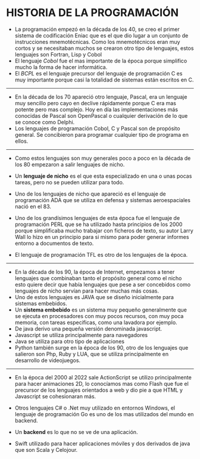 # HISTORIA DE LA PROGRAMACIÓN

- La programación empezó en la década de los 40, se creo el primer sistema de codificación Eniac que es el que dio lugar a un conjunto de instrucciones mnemotécnicas.
Como los mnemotécnicos eran muy cortos y se necesitaban muchos se crearon otro tipo de lenguajes, estos lenguajes son Fortran, Lisp y Cobol
- El lenguaje *Cobol* fue el mas importante de la época porque simplifico mucho la forma de hacer informática.
- El *BCPL* es el lenguaje precursor del lenguaje de programación C
es muy importante porque casi la totalidad de sistemas están escritos en C.
---
- En la década de los 70 apareció otro lenguaje, Pascal, era un lenguaje muy sencillo pero cayo en declive rápidamente porque C era mas potente pero mas complejo. Hoy en día las implementaciones más conocidas de Pascal son OpenPascal o cualquier derivación de lo que se conoce como Delphi.
- Los lenguajes de programación Cobol, C y Pascal son de propósito general. Se concibieron para programar cualquier tipo de programa en ellos. 
---
- Como estos lenguajes son muy generales poco a poco en la década de los 80 empezaron a salir lenguajes de nicho.
- Un **lenguaje de nicho** es el que esta especializado en una o unas pocas tareas, pero no se pueden utilizar para todo.
- Uno de los lenguajes de nicho que apareció es el lenguaje de programación ADA que se utiliza en defensa y sistemas aeroespaciales nació en el 83.
- Uno de los grandísimos lenguajes de esta época fue el lenguaje de programación PERL que se ha utilizado hasta principios de los 2000 porque simplificaba mucho trabajar con ficheros de texto, su autor Larry Wall lo hizo en un principio para si mismo para poder generar informes entorno a documentos de texto. 

- El lenguaje de programación TFL es otro de los lenguajes de la época.
---
- En la década de los 90, la época de Internet, empezamos a tener lenguajes que combinaban tanto el propósito general como el nicho esto quiere decir que había lenguajes que pese a ser concebidos como lenguajes de nicho servían para hacer muchas más cosas. 
- Uno de estos lenguajes es JAVA que se diseño inicialmente para sistemas embebidos. 
- Un **sistema embebido** es un sistema muy pequeño generalmente que se ejecuta en procesadores con muy pocos recursos, con muy poca memoria, con tareas especificas, como una lavadora por ejemplo.
- De java derivo una pequeña versión denominada javascript.
- Javascript se utiliza principalmente para navegadores
- Java se utiliza para otro tipo de aplicaciones
- Python también surge en la época de los 90, otro de los lenguajes que salieron son Php, Ruby y LUA, que se utiliza principalmente en desarrollo de videojuegos.
---
- En la época del 2000 al 2022 sale ActionScript se utilizo principalmente para hacer animaciones 2D, lo conocíamos mas como Flash que fue el precursor de los lenguajes orientados a web y dio pie a que HTML y Javascript se cohesionaran más.

- Otros lenguajes C# o .Net muy utilizado en entornos Windows, el lenguaje de programación Go es uno de los mas utilizados del mundo en backend. 

- Un **backend** es lo que no se ve de una aplicación. 

-  Swift utilizado para hacer aplicaciones móviles y dos derivados de java que son Scala y Celojour.